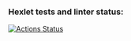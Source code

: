 ### Hexlet tests and linter status:
[![Actions Status](https://github.com/Vain560/frontend-project-44/actions/workflows/hexlet-check.yml/badge.svg)](https://github.com/Vain560/frontend-project-44/actions)